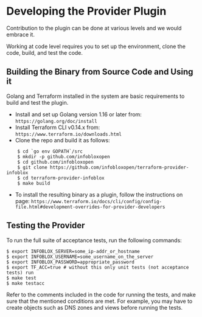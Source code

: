 # Developing the Provider Plugin
Contribution to the plugin can be done at various levels and we would embrace it. 

Working at code level requires you  to set up the environment, clone the code, build, and test the code.

## Building the Binary from Source Code and Using it
Golang and Terraform installed in the system are basic requirements to build and test the plugin.

* Install and set up Golang  version 1.16 or later from:
    `https://golang.org/doc/install`
* Install Terraform CLI v0.14.x from: 
    `https://www.terraform.io/downloads.html`
* Clone the repo and build it as follows:
```
    $ cd `go env GOPATH`/src
    $ mkdir -p github.com/infobloxopen
    $ cd github.com/infobloxopen
    $ git clone https://github.com/infobloxopen/terraform-provider-infoblox
    $ cd terraform-provider-infoblox
    $ make build
```    
* To install the resulting binary as a plugin, follow the instructions on page:
    `https://www.terraform.io/docs/cli/config/config-file.html#development-overrides-for-provider-developers`

## Testing the Provider
To run the full suite of acceptance tests, run the following commands:
```
$ export INFOBLOX_SERVER=some_ip-addr_or_hostname
$ export INFOBLOX_USERNAME=some_username_on_the_server
$ export INFOBLOX_PASSWORD=appropriate_password
$ export TF_ACC=true # without this only unit tests (not acceptance tests) run
$ make test
$ make testacc
```

Refer to the comments included in the code for running the tests, and make sure that the mentioned conditions are met. 
For example, you may have to create objects such as DNS zones and views before running the tests.